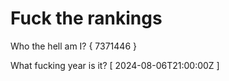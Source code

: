 # Fuck the rankings

Who the hell am I?
{ 7371446 }

What fucking year is it?
[ 2024-08-06T21:00:00Z ]
